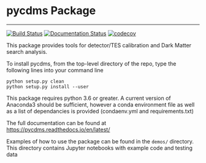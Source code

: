 # pycdms Package
-------

[![Build Status](https://travis-ci.com/berkeleycdms/pycdms.svg?branch=master)](https://travis-ci.com/berkeleycdms/pycdms) [![Documentation Status](https://readthedocs.org/projects/pycdms/badge/?version=latest)](https://pycdms.readthedocs.io/en/latest/?badge=latest) [![codecov](https://codecov.io/gh/berkeleycdms/pycdms/branch/master/graph/badge.svg)](https://codecov.io/gh/berkeleycdms/pycdms)

This package provides tools for detector/TES calibration and Dark Matter search analysis.

To install pycdms, from the top-level directory of the repo, type the following lines into your command line

`python setup.py clean`  
`python setup.py install --user`

This package requires python 3.6 or greater. A current version of Anaconda3 should be sufficient, however a conda environment file as well as a list of dependancies is provided (condaenv.yml and requirements.txt)
    

The full documentation can be found at https://pycdms.readthedocs.io/en/latest/ 

Examples of how to use the package can be found in the `demos/` directory. This directory contains Jupyter notebooks with example code and testing data
